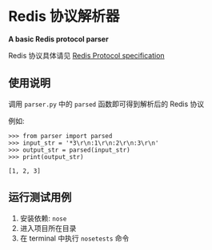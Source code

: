 # Redis 协议解析器

**A basic Redis protocol parser**

Redis 协议具体请见 [Redis Protocol specification
](https://redis.io/topics/protocol)

## 使用说明

调用 `parser.py` 中的 `parsed` 函数即可得到解析后的 Redis 协议

例如:

```
>>> from parser import parsed
>>> input_str = '*3\r\n:1\r\n:2\r\n:3\r\n'
>>> output_str = parsed(input_str)
>>> print(output_str)

[1, 2, 3]
```

## 运行测试用例

1. 安装依赖: `nose`
2. 进入项目所在目录
3. 在 terminal 中执行 `nosetests` 命令
